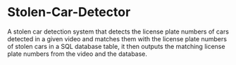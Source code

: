 # Stolen-Car-Detector
A stolen car detection system that detects the license plate numbers of cars detected in a given video and matches them with the license plate numbers of stolen cars in a SQL database table, it then outputs the matching license plate numbers from the video and the database.
